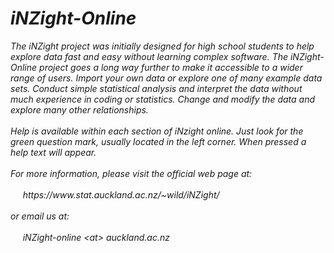 <h1><i>iNZight<i>-Online</h1>
The iNZight project was initially designed for high school students to help 
explore data fast and easy without learning complex software. The iNZight-Online 
project goes a long way further to make it accessible to a wider range of users. 
Import your own data or explore one of many example data sets. Conduct simple 
statistical analysis and interpret the data without much experience in coding or
statistics. Change and modify the data and explore many other relationships.
<br><br>
Help is available within each section of iNzight online. Just look for the green 
question mark, usually located in the left corner. When pressed a help text will 
appear.
<br><br>
For more information, please visit the official web page at:
<br><br>
&nbsp;&nbsp;&nbsp;&nbsp; https://www.stat.auckland.ac.nz/~wild/iNZight/
<br><br>
or email us at:
<br><br>
&nbsp;&nbsp;&nbsp;&nbsp; iNZight-online &lt;at&gt; auckland.ac.nz
<br><br><br>
